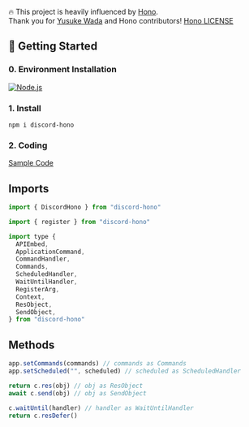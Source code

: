 
🔥 This project is heavily influenced by [Hono](https://github.com/honojs/hono).  
Thank you for [Yusuke Wada](https://github.com/yusukebe) and Hono contributors! [Hono LICENSE](https://github.com/honojs/hono/blob/main/LICENSE)

## 🚀 Getting Started

### 0. Environment Installation

[<img alt="Node.js" src="https://img.shields.io/badge/Node.js-20.x-%23339933?logo=Node.js" />](https://nodejs.org)

### 1. Install

```shell
npm i discord-hono
```

### 2. Coding

[Sample Code](https://github.com/LuisFun/sample-discord-hono)

## Imports

```js
import { DiscordHono } from "discord-hono"

import { register } from "discord-hono"

import type {
  APIEmbed,
  ApplicationCommand,
  CommandHandler,
  Commands,
  ScheduledHandler,
  WaitUntilHandler,
  RegisterArg,
  Context,
  ResObject,
  SendObject,
} from "discord-hono"
```

## Methods

```js
app.setCommands(commands) // commands as Commands
app.setScheduled("", scheduled) // scheduled as ScheduledHandler

return c.res(obj) // obj as ResObject
await c.send(obj) // obj as SendObject

c.waitUntil(handler) // handler as WaitUntilHandler
return c.resDefer()
```
